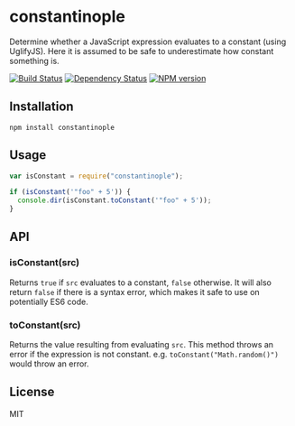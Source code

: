 # constantinople

Determine whether a JavaScript expression evaluates to a constant (using UglifyJS). Here it is assumed to be safe to underestimate how constant something is.

[![Build Status](https://travis-ci.org/ForbesLindesay/constantinople.png?branch=master)](https://travis-ci.org/ForbesLindesay/constantinople)
[![Dependency Status](https://gemnasium.com/ForbesLindesay/constantinople.png)](https://gemnasium.com/ForbesLindesay/constantinople)
[![NPM version](https://badge.fury.io/js/constantinople.png)](http://badge.fury.io/js/constantinople)

## Installation

    npm install constantinople

## Usage

```js
var isConstant = require("constantinople");

if (isConstant('"foo" + 5')) {
  console.dir(isConstant.toConstant('"foo" + 5'));
}
```

## API

### isConstant(src)

Returns `true` if `src` evaluates to a constant, `false` otherwise. It will also return `false` if there is a syntax error, which makes it safe to use on potentially ES6 code.

### toConstant(src)

Returns the value resulting from evaluating `src`. This method throws an error if the expression is not constant. e.g. `toConstant("Math.random()")` would throw an error.

## License

MIT
